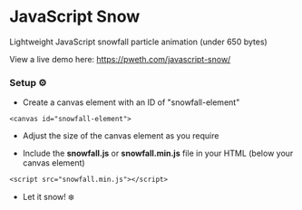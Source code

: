 # JavaScript Snow
Lightweight JavaScript snowfall particle animation (under 650 bytes)

View a live demo here: https://pweth.com/javascript-snow/

### Setup ⚙️

- Create a canvas element with an ID of "snowfall-element"
```
<canvas id="snowfall-element">
```
- Adjust the size of the canvas element as you require

- Include the **snowfall.js** or **snowfall.min.js** file in your HTML (below your canvas element)
```
<script src="snowfall.min.js"></script>
```
- Let it snow! ❄️
